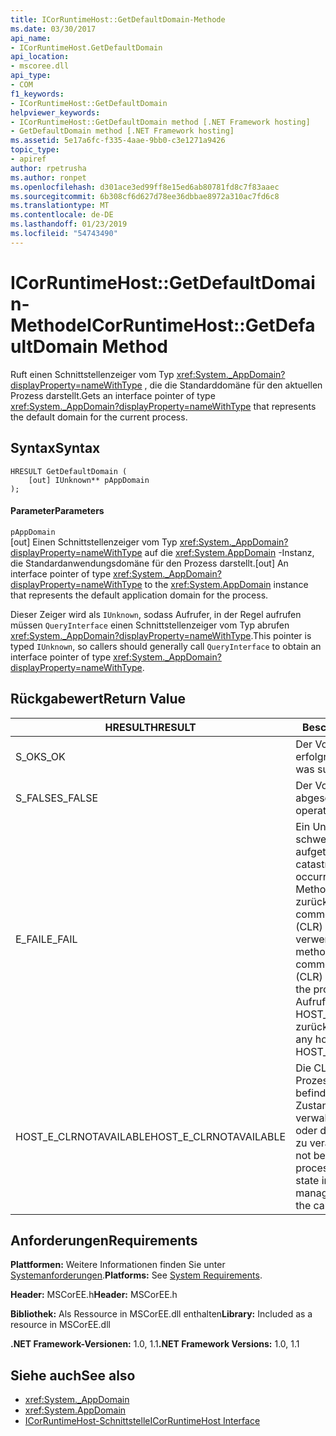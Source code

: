 ```yaml
---
title: ICorRuntimeHost::GetDefaultDomain-Methode
ms.date: 03/30/2017
api_name:
- ICorRuntimeHost.GetDefaultDomain
api_location:
- mscoree.dll
api_type:
- COM
f1_keywords:
- ICorRuntimeHost::GetDefaultDomain
helpviewer_keywords:
- ICorRuntimeHost::GetDefaultDomain method [.NET Framework hosting]
- GetDefaultDomain method [.NET Framework hosting]
ms.assetid: 5e17a6fc-f335-4aae-9bb0-c3e1271a9426
topic_type:
- apiref
author: rpetrusha
ms.author: ronpet
ms.openlocfilehash: d301ace3ed99ff8e15ed6ab80781fd8c7f83aaec
ms.sourcegitcommit: 6b308cf6d627d78ee36dbbae8972a310ac7fd6c8
ms.translationtype: MT
ms.contentlocale: de-DE
ms.lasthandoff: 01/23/2019
ms.locfileid: "54743490"
---
```

# <a name="icorruntimehostgetdefaultdomain-method"></a><span data-ttu-id="65b9a-102">ICorRuntimeHost::GetDefaultDomain-Methode</span><span class="sxs-lookup"><span data-stu-id="65b9a-102">ICorRuntimeHost::GetDefaultDomain Method</span></span>
<span data-ttu-id="65b9a-103">Ruft einen Schnittstellenzeiger vom Typ <xref:System._AppDomain?displayProperty=nameWithType> , die die Standarddomäne für den aktuellen Prozess darstellt.</span><span class="sxs-lookup"><span data-stu-id="65b9a-103">Gets an interface pointer of type <xref:System._AppDomain?displayProperty=nameWithType> that represents the default domain for the current process.</span></span>  
  
## <a name="syntax"></a><span data-ttu-id="65b9a-104">Syntax</span><span class="sxs-lookup"><span data-stu-id="65b9a-104">Syntax</span></span>  
  
```  
HRESULT GetDefaultDomain (  
    [out] IUnknown** pAppDomain  
);  
```  
  
#### <a name="parameters"></a><span data-ttu-id="65b9a-105">Parameter</span><span class="sxs-lookup"><span data-stu-id="65b9a-105">Parameters</span></span>  
 `pAppDomain`  
 <span data-ttu-id="65b9a-106">[out] Einen Schnittstellenzeiger vom Typ <xref:System._AppDomain?displayProperty=nameWithType> auf die <xref:System.AppDomain> -Instanz, die Standardanwendungsdomäne für den Prozess darstellt.</span><span class="sxs-lookup"><span data-stu-id="65b9a-106">[out] An interface pointer of type <xref:System._AppDomain?displayProperty=nameWithType> to the <xref:System.AppDomain> instance that represents the default application domain for the process.</span></span>  
  
 <span data-ttu-id="65b9a-107">Dieser Zeiger wird als `IUnknown`, sodass Aufrufer, in der Regel aufrufen müssen `QueryInterface` einen Schnittstellenzeiger vom Typ abrufen <xref:System._AppDomain?displayProperty=nameWithType>.</span><span class="sxs-lookup"><span data-stu-id="65b9a-107">This pointer is typed `IUnknown`, so callers should generally call `QueryInterface` to obtain an interface pointer of type <xref:System._AppDomain?displayProperty=nameWithType>.</span></span>  
  
## <a name="return-value"></a><span data-ttu-id="65b9a-108">Rückgabewert</span><span class="sxs-lookup"><span data-stu-id="65b9a-108">Return Value</span></span>  
  
|<span data-ttu-id="65b9a-109">HRESULT</span><span class="sxs-lookup"><span data-stu-id="65b9a-109">HRESULT</span></span>|<span data-ttu-id="65b9a-110">Beschreibung</span><span class="sxs-lookup"><span data-stu-id="65b9a-110">Description</span></span>|  
|-------------|-----------------|  
|<span data-ttu-id="65b9a-111">S_OK</span><span class="sxs-lookup"><span data-stu-id="65b9a-111">S_OK</span></span>|<span data-ttu-id="65b9a-112">Der Vorgang war erfolgreich.</span><span class="sxs-lookup"><span data-stu-id="65b9a-112">The operation was successful.</span></span>|  
|<span data-ttu-id="65b9a-113">S_FALSE</span><span class="sxs-lookup"><span data-stu-id="65b9a-113">S_FALSE</span></span>|<span data-ttu-id="65b9a-114">Der Vorgang konnte nicht abgeschlossen.</span><span class="sxs-lookup"><span data-stu-id="65b9a-114">The operation failed to complete.</span></span>|  
|<span data-ttu-id="65b9a-115">E_FAIL</span><span class="sxs-lookup"><span data-stu-id="65b9a-115">E_FAIL</span></span>|<span data-ttu-id="65b9a-116">Ein Unbekannter, schwerwiegender Fehler ist aufgetreten.</span><span class="sxs-lookup"><span data-stu-id="65b9a-116">An unknown, catastrophic failure occurred.</span></span> <span data-ttu-id="65b9a-117">Wenn eine Methode E_FAIL zurückgegeben wird, ist die common Language Runtime (CLR) nicht mehr im Prozess verwendet werden.</span><span class="sxs-lookup"><span data-stu-id="65b9a-117">If a method returns E_FAIL, the common language runtime (CLR) is no longer usable in the process.</span></span> <span data-ttu-id="65b9a-118">Nachfolgende Aufrufe von hosting-APIs HOST_E_CLRNOTAVAILABLE zurück.</span><span class="sxs-lookup"><span data-stu-id="65b9a-118">Subsequent calls to any hosting APIs return HOST_E_CLRNOTAVAILABLE.</span></span>|  
|<span data-ttu-id="65b9a-119">HOST_E_CLRNOTAVAILABLE</span><span class="sxs-lookup"><span data-stu-id="65b9a-119">HOST_E_CLRNOTAVAILABLE</span></span>|<span data-ttu-id="65b9a-120">Die CLR wurde nicht in einen Prozess geladen und befindet sich in einem Zustand, in dem nicht verwalteten Code ausführen oder den Aufruf erfolgreich zu verarbeiten.</span><span class="sxs-lookup"><span data-stu-id="65b9a-120">The CLR has not been loaded into a process, or the CLR is in a state in which it cannot run managed code or process the call successfully.</span></span>|  
  
## <a name="requirements"></a><span data-ttu-id="65b9a-121">Anforderungen</span><span class="sxs-lookup"><span data-stu-id="65b9a-121">Requirements</span></span>  
 <span data-ttu-id="65b9a-122">**Plattformen:** Weitere Informationen finden Sie unter [Systemanforderungen](../../../../docs/framework/get-started/system-requirements.md).</span><span class="sxs-lookup"><span data-stu-id="65b9a-122">**Platforms:** See [System Requirements](../../../../docs/framework/get-started/system-requirements.md).</span></span>  
  
 <span data-ttu-id="65b9a-123">**Header:** MSCorEE.h</span><span class="sxs-lookup"><span data-stu-id="65b9a-123">**Header:** MSCorEE.h</span></span>  
  
 <span data-ttu-id="65b9a-124">**Bibliothek:** Als Ressource in MSCorEE.dll enthalten</span><span class="sxs-lookup"><span data-stu-id="65b9a-124">**Library:** Included as a resource in MSCorEE.dll</span></span>  
  
 <span data-ttu-id="65b9a-125">**.NET Framework-Versionen:** 1.0, 1.1</span><span class="sxs-lookup"><span data-stu-id="65b9a-125">**.NET Framework Versions:** 1.0, 1.1</span></span>  
  
## <a name="see-also"></a><span data-ttu-id="65b9a-126">Siehe auch</span><span class="sxs-lookup"><span data-stu-id="65b9a-126">See also</span></span>
- <xref:System._AppDomain>
- <xref:System.AppDomain>
- [<span data-ttu-id="65b9a-127">ICorRuntimeHost-Schnittstelle</span><span class="sxs-lookup"><span data-stu-id="65b9a-127">ICorRuntimeHost Interface</span></span>](../../../../docs/framework/unmanaged-api/hosting/icorruntimehost-interface.md)
